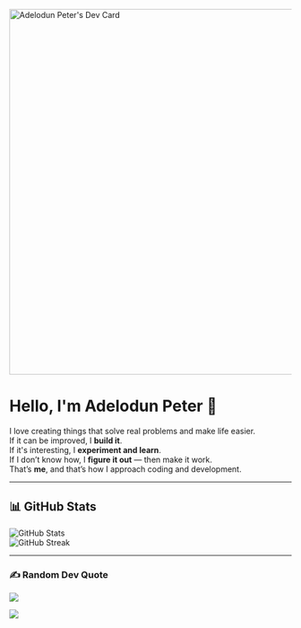 <a href="https://app.daily.dev/adelodunpeter"><img src="https://api.daily.dev/devcards/v2/moUMgl6eZIRY1FALm0rLr.png?type=wide&r=3su" width="652" alt="Adelodun Peter's Dev Card"/></a>

# Hello, I'm Adelodun Peter 👋

I love creating things that solve real problems and make life easier.  
If it can be improved, I **build it**.  
If it's interesting, I **experiment and learn**.  
If I don’t know how, I **figure it out** — then make it work.  
That’s **me**, and that’s how I approach coding and development.

---

## 📊 GitHub Stats
![GitHub Stats](https://github-readme-stats.vercel.app/api?username=Adelodunpeter25&show_icons=true&theme=radical&hide_title=true&count_private=true)  
![GitHub Streak](https://github-readme-streak-stats.herokuapp.com/?user=Adelodunpeter25&theme=radical)

---

### ✍️ Random Dev Quote
![](https://quotes-github-readme.vercel.app/api?type=horizontal&theme=dark)

[![](https://visitcount.itsvg.in/api?id=Adelodunpeter25&label=Profile%20Views&color=0&icon=0&pretty=false)](https://visitcount.itsvg.in)
